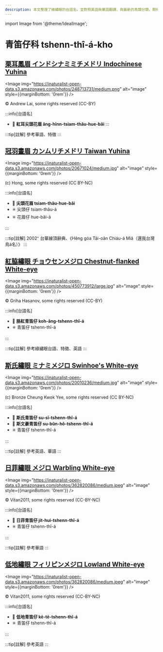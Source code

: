 ```yaml
---
description: 本文整理了綠繡眼的台語名，並對照英語與華語翻譯，與最新的鳥類分類，期待能夠供未來的台語鳥類圖鑑當作參考
---
```


import Image from '@theme/IdealImage';

# 青笛仔科 tshenn-thî-á-kho

## [栗耳鳳眉 インドシナミミチメドリ Indochinese Yuhina](https://ebird.org/species/indyuh1)

<Image img="https://inaturalist-open-data.s3.amazonaws.com/photos/248713731/medium.png" alt="image" style={{marginBottom: '0rem'}} />

<p className="image-caption">
© Andrew Lai, some rights reserved (CC-BY)
</p>

:::info[台語名]
- 🎯 **紅耳尖頭花眉 âng-hīnn-tsiam-thâu-hue-bâi**
:::

:::tip[註解]
參考華語、特徵
:::

## [冠羽畫眉 カンムリチメドリ Taiwan Yuhina](https://ebird.org/species/taiyuh1)

<Image img="https://inaturalist-open-data.s3.amazonaws.com/photos/20671024/medium.jpg" alt="image" style={{marginBottom: '0rem'}} />

<p className="image-caption">
(c) Hong, some rights reserved (CC BY-NC)
</p>

:::info[台語名]

- 🎯 **尖頭花眉 tsiam-thâu-hue-bâi**
- ✳️ 尖頭仔 tsiam-thâu-á
- ✳️ 花眉仔 hue-bâi-á

:::

:::tip[註解]
2002⁺ 台華線頂辭典、《Hêng góa Tâi-oân Chiáu-á Miâ（還我台灣鳥á名）》
:::

## [紅脇繡眼 チョウセンメジロ Chestnut-flanked White-eye](https://ebird.org/species/cfweye1)

<Image img="https://inaturalist-open-data.s3.amazonaws.com/photos/450773912/large.jpg" alt="image" style={{marginBottom: '0rem'}} />

<p className="image-caption">
© Griha Hasanov, some rights reserved (CC-BY)
</p>

:::info[台語名]

- 🎯 **胳紅青笛仔 koh-âng-tshenn-thî-á**
- ✳️ 青笛仔 tshenn-thî-á

:::

:::tip[註解]
參考綠繡眼台語、特徵、英語
:::

## [斯氏繡眼 ミナミメジロ Swinhoe's White-eye](https://ebird.org/species/swiwhe1)

<Image img="https://inaturalist-open-data.s3.amazonaws.com/photos/20010236/medium.jpg" alt="image" style={{marginBottom: '0rem'}} />

<p className="image-caption">
(c) Bronze Cheung Kwok Yee, some rights reserved (CC BY-NC)
</p>

:::info[台語名]

- 🎯 **斯氏青笛仔 su-sī-tshenn-thî-á**
- 🎯 **斯文豪青笛仔 su-bûn-hô-tshenn-thî-á**
- ✳️ 青笛仔 tshenn-thî-á

:::

:::tip[註解]
參考英語、華語
:::

## [日菲繡眼 メジロ Warbling White-eye](https://ebird.org/species/warwhe1)

<Image img="https://inaturalist-open-data.s3.amazonaws.com/photos/362820086/medium.jpeg" alt="image" style={{marginBottom: '0rem'}} />

<p className="image-caption">
© Vitan2011, some rights reserved (CC-BY-NC)
</p>

:::info[台語名]

- 🎯 **日菲青笛仔 ji̍t-hui-tshenn-thî-á**
- ✳️ 青笛仔 tshenn-thî-á

:::

:::tip[註解]
參考華語
:::

## [低地繡眼 フィリピンメジロ Lowland White-eye](https://ebird.org/species/loweye2)

<Image img="https://inaturalist-open-data.s3.amazonaws.com/photos/362820086/medium.jpeg" alt="image" style={{marginBottom: '0rem'}} />

<p className="image-caption">
© Vitan2011, some rights reserved (CC-BY-NC)
</p>

:::info[台語名]

- 🎯 **低地青笛仔 kē-tē-tshenn-thî-á**
- ✳️ 青笛仔 tshenn-thî-á

:::

:::tip[註解]
參考英語
:::

